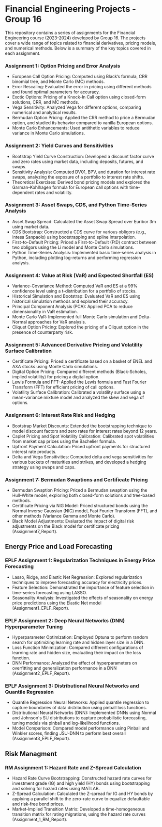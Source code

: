 # Financial Engineering Projects - Group 16
This repository contains a series of assignments for the Financial Engineering course (2023-2024) developed by Group 16. The projects cover a wide range of topics related to financial derivatives, pricing models, and numerical methods. Below is a summary of the key topics covered in each assignment.

### Assignment 1: Option Pricing and Error Analysis

- European Call Option Pricing: Computed using Black’s formula, CRR binomial tree, and Monte Carlo (MC) methods.
- Error Rescaling: Evaluated the error in pricing using different methods and found optimal parameters for accuracy.
- Exotic Options: Pricing of a Knock-In Call option using closed-form solutions, CRR, and MC methods.
- Vega Sensitivity: Analyzed Vega for different options, comparing numerical and analytical results.
- Bermudan Option Pricing: Applied the CRR method to price a Bermudan option, and studied its behavior compared to vanilla European options.
- Monte Carlo Enhancements: Used antithetic variables to reduce variance in Monte Carlo simulations.
  
### Assignment 2: Yield Curves and Sensitivities

- Bootstrap Yield Curve Construction: Developed a discount factor curve and zero rates using market data, including deposits, futures, and swaps.
- Sensitivity Analysis: Computed DV01, BPV, and duration for interest rate swaps, analyzing the exposure of a portfolio to interest rate shifts.
- Theoretical Exercises: Derived bond pricing models and explored the Garman-Kohlhagen formula for European call options with time-dependent rates and volatility.
  
### Assignment 3: Asset Swaps, CDS, and Python Time-Series Analysis

- Asset Swap Spread: Calculated the Asset Swap Spread over Euribor 3m using market data.
- CDS Bootstrap: Constructed a CDS curve for various obligors (e.g., Intesa Sanpaolo) using bootstrapping and spline interpolation.
- First-to-Default Pricing: Priced a First-to-Default (FtD) contract between two obligors using the Li model and Monte Carlo simulations.
- Python Time-Series Analysis: Implemented basic time-series analysis in Python, including plotting log-returns and performing regression analysis.

### Assignment 4: Value at Risk (VaR) and Expected Shortfall (ES)
- Variance-Covariance Method: Computed VaR and ES at a 99% confidence level using a t-distribution for a portfolio of stocks.
- Historical Simulation and Bootstrap: Evaluated VaR and ES using historical simulation methods and explored their accuracy.
- Principal Component Analysis (PCA): Applied PCA to reduce dimensionality in VaR estimation.
- Monte Carlo VaR: Implemented full Monte Carlo simulation and Delta-Normal approaches for VaR analysis.
- Cliquet Option Pricing: Explored the pricing of a Cliquet option in the presence of counterparty risk​.

### Assignment 5: Advanced Derivative Pricing and Volatility Surface Calibration
- Certificate Pricing: Priced a certificate based on a basket of ENEL and AXA stocks using Monte Carlo simulations.
- Digital Option Pricing: Compared different methods (Black-Scholes, implied volatility) for pricing a digital option.
- Lewis Formula and FFT: Applied the Lewis formula and Fast Fourier Transform (FFT) for efficient pricing of call options.
- Volatility Surface Calibration: Calibrated a volatility surface using a mean-variance mixture model and analyzed the skew and vega of options​.

### Assignment 6: Interest Rate Risk and Hedging
- Bootstrap Market Discounts: Extended the bootstrapping technique to model discount factors and zero rates for interest rates beyond 12 years.
- Caplet Pricing and Spot Volatility Calibration: Calibrated spot volatilities from market cap prices using the Bachelier formula.
- Upfront Payment Calculation: Priced upfront payments for structured interest rate products.
- Delta and Vega Sensitivities: Computed delta and vega sensitivities for various buckets of maturities and strikes, and developed a hedging strategy using swaps and caps​.

### Assignment 7: Bermudan Swaptions and Certificate Pricing
- Bermudan Swaption Pricing: Priced a Bermudan swaption using the Hull-White model, exploring both closed-form solutions and tree-based methods.
- Certificate Pricing via NIG Model: Priced structured bonds using the Normal Inverse Gaussian (NIG) model, Fast Fourier Transform (FFT), and other methods (Variance Gamma and Monte Carlo).
- Black Model Adjustments: Evaluated the impact of digital risk adjustments on the Black model for certificate pricing​(Assignment7_Report).

## Energy Price and Load Forecasting

### EPLF Assignment 1: Regularization Techniques in Energy Price Forecasting
- Lasso, Ridge, and Elastic Net Regression: Explored regularization techniques to improve forecasting accuracy for electricity prices.
- Feature Selection: Demonstrated the importance of feature selection in time-series forecasting using LASSO.
- Seasonality Analysis: Investigated the effects of seasonality on energy price predictions using the Elastic Net model​(Assignment1_EPLF_Report).

### EPLF Assignment 2: Deep Neural Networks (DNN) Hyperparameter Tuning
- Hyperparameter Optimization: Employed Optuna to perform random search for optimizing learning rate and hidden layer size in a DNN.
- Loss Function Minimization: Compared different configurations of learning rate and hidden size, evaluating their impact on the loss function.
- DNN Performance: Analyzed the effect of hyperparameters on overfitting and generalization performance in a DNN​(Assignment2_EPLF_Report).

### EPLF Assignment 3: Distributional Neural Networks and Quantile Regression
- Quantile Regression Neural Networks: Applied quantile regression to capture boundaries of data distribution using pinball loss functions.
- Distributional Neural Networks (DNN): Implemented DNNs using Normal and Johnson's SU distributions to capture probabilistic forecasting, tuning models via pinball and log-likelihood functions.
- Model Comparison: Compared model performance using Pinball and Winkler scores, finding JSU-DNN to perform best overall​(Assignment3_EPLF_Report).

## Risk Managment

### RM Assignment 1: Hazard Rate and Z-Spread Calculation
- Hazard Rate Curve Bootstrapping: Constructed hazard rate curves for investment grade (IG) and high yield (HY) bonds using bootstrapping and solving for hazard rates using MATLAB.
- Z-Spread Calculation: Calculated the Z-spread for IG and HY bonds by applying a parallel shift to the zero-rate curve to equalize defaultable and risk-free bond prices.
- Market-Implied Transition Matrix: Developed a time-homogeneous transition matrix for rating migrations, using the hazard rate curves​(Assignment_1_RM_Report).
